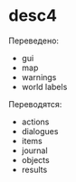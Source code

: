 # desc4
Переведено:
* gui
* map
* warnings
* world labels

Переводятся:
* actions
* dialogues
* items
* journal
* objects
* results

